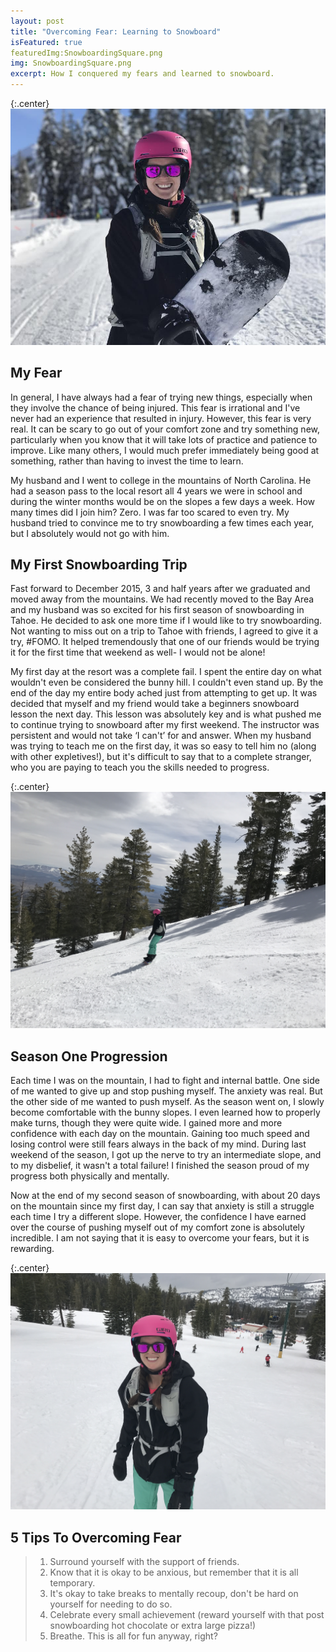 ```yaml
---
layout: post
title: "Overcoming Fear: Learning to Snowboard"
isFeatured: true
featuredImg:SnowboardingSquare.png
img: SnowboardingSquare.png
excerpt: How I conquered my fears and learned to snowboard.
---
```


{:.center}
![Snowboarding1](/assets/images/Snowboarding1.jpg "Snowboarding1")

## My Fear

In general, I have always had a fear of trying new things, especially when they involve the chance of being injured. This fear is irrational and I've never had an experience that resulted in injury. However, this fear is very real. It can be scary to go out of your comfort zone and try something new, particularly when you know that it will take lots of practice and patience to improve. Like many others, I would much prefer immediately being good at something, rather than having to invest the time to learn.

My husband and I went to college in the mountains of North Carolina. He had a season pass to the local resort all 4 years we were in school and during the winter months would be on the slopes a few days a week. How many times did I join him? Zero.  I was far too scared to even try. My husband tried to convince me to try snowboarding a few times each year, but I absolutely would not go with him.

## My First Snowboarding Trip

Fast forward to December 2015, 3 and half years after we graduated and moved away from the mountains. We had recently moved to the Bay Area and my husband was so excited for his first season of snowboarding in Tahoe. He decided to ask one more time if I would like to try snowboarding. Not wanting to miss out on a trip to Tahoe with friends, I agreed to give it a try, #FOMO. It helped tremendously that one of our friends would be trying it for the first time that weekend as well- I would not be alone!

My first day at the resort was a complete fail. I spent the entire day on what wouldn't even be considered the bunny hill. I couldn't even stand up. By the end of the day my entire body ached just from attempting to get up. It was decided that myself and my friend would take a beginners snowboard lesson the next day. This lesson was absolutely key and is what pushed me to continue trying to snowboard after my first weekend. The instructor was persistent and would not take ‘I can't’ for and answer. When my husband was trying to teach me on the first day, it was so easy to tell him no (along with other expletives!), but it's difficult to say that to a complete stranger, who you are paying to teach you the skills needed to progress.

{:.center}
![Snowboarding2](/assets/images/Snowboarding2.jpg "Snowboarding2")

## Season One Progression

Each time I was on the mountain, I had to fight and internal battle. One side of me wanted to give up and stop pushing myself. The anxiety was real. But the other side of me wanted to push myself. As the season went on, I slowly become comfortable with the bunny slopes. I even learned how to properly make turns, though they were quite wide. I gained more and more confidence with each day on the mountain. Gaining too much speed and losing control were still fears always in the back of my mind. During last weekend of the season, I got up the nerve to try an intermediate slope, and to my disbelief, it wasn't a total failure! I finished the season proud of my progress both physically and mentally.

Now at the end of my second season of snowboarding, with about 20 days on the mountain since my first day, I can say that anxiety is still a struggle each time I try a different slope. However, the confidence I have earned over the course of pushing myself out of my comfort zone is absolutely incredible. I am not saying that it is easy to overcome your fears, but it is rewarding.

{:.center}
![Snowboarding3](/assets/images/Snowboarding3.jpg "Snowboarding3")

## 5 Tips To Overcoming Fear
>1. Surround yourself with the support of friends.
>2. Know that it is okay to be anxious, but remember that it is all temporary.
>3. It's okay to take breaks to mentally recoup, don't be hard on yourself for needing to do so.
>4. Celebrate every small achievement (reward yourself with that post snowboarding hot chocolate or extra large pizza!)
>5. Breathe. This is all for fun anyway, right?
